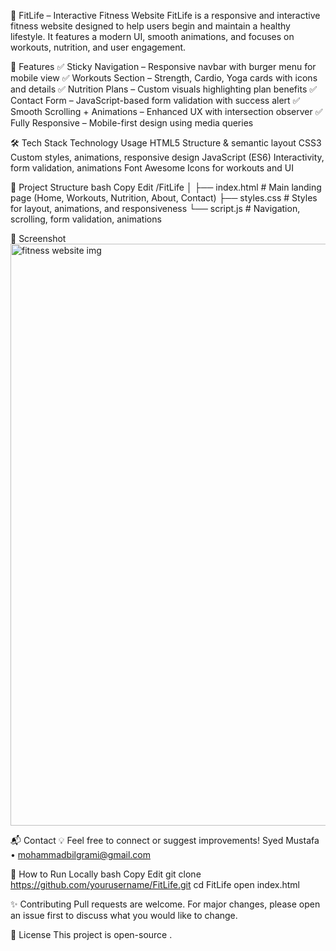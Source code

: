 💪 FitLife – Interactive Fitness Website
FitLife is a responsive and interactive fitness website designed to help users begin and maintain a healthy lifestyle. It features a modern UI, smooth animations, and focuses on workouts, nutrition, and user engagement.

🚀 Features
✅ Sticky Navigation – Responsive navbar with burger menu for mobile view
✅ Workouts Section – Strength, Cardio, Yoga cards with icons and details
✅ Nutrition Plans – Custom visuals highlighting plan benefits
✅ Contact Form – JavaScript-based form validation with success alert
✅ Smooth Scrolling + Animations – Enhanced UX with intersection observer
✅ Fully Responsive – Mobile-first design using media queries


🛠️ Tech Stack
Technology	Usage
HTML5	Structure & semantic layout
CSS3	Custom styles, animations, responsive design
JavaScript (ES6)	Interactivity, form validation, animations
Font Awesome	Icons for workouts and UI

📂 Project Structure
bash
Copy
Edit
/FitLife
│
├── index.html         # Main landing page (Home, Workouts, Nutrition, About, Contact)
├── styles.css         # Styles for layout, animations, and responsiveness
└── script.js          # Navigation, scrolling, form validation, animations

📸 Screenshot
<img width="931" alt="fitness website img" src="https://github.com/user-attachments/assets/ba1a5277-d557-4c23-9fd0-871d9ac6acaa" />



📬 Contact
💡 Feel free to connect or suggest improvements!
Syed Mustafa • mohammadbilgrami@gmail.com

📌 How to Run Locally
bash
Copy
Edit
git clone https://github.com/yourusername/FitLife.git
cd FitLife
open index.html

✨ Contributing
Pull requests are welcome. For major changes, please open an issue first to discuss what you would like to change.

📄 License
This project is open-source .


